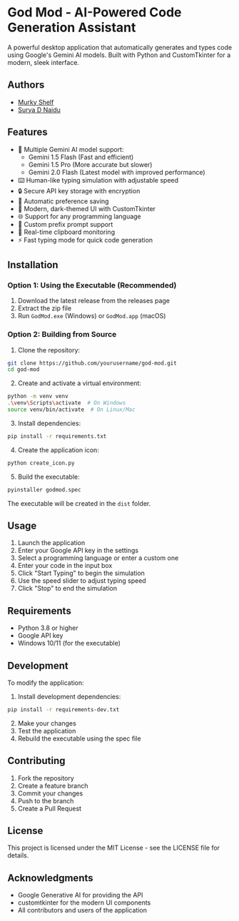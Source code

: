 # God Mod - AI-Powered Code Generation Assistant

A powerful desktop application that automatically generates and types code using Google's Gemini AI models. Built with Python and CustomTkinter for a modern, sleek interface.

## Authors

- [Murky Shelf](https://github.com/murkyshelf)
- [Surya D Naidu](https://github.com/surya-d-naidu)

## Features

- 🤖 Multiple Gemini AI model support:
  - Gemini 1.5 Flash (Fast and efficient)
  - Gemini 1.5 Pro (More accurate but slower)
  - Gemini 2.0 Flash (Latest model with improved performance)
- ⌨️ Human-like typing simulation with adjustable speed
- 🔒 Secure API key storage with encryption
- 💾 Automatic preference saving
- 🎨 Modern, dark-themed UI with CustomTkinter
- 🌐 Support for any programming language
- 📝 Custom prefix prompt support
- 🔄 Real-time clipboard monitoring
- ⚡ Fast typing mode for quick code generation

## Installation

### Option 1: Using the Executable (Recommended)

1. Download the latest release from the releases page
2. Extract the zip file
3. Run `GodMod.exe` (Windows) or `GodMod.app` (macOS)

### Option 2: Building from Source

1. Clone the repository:
```bash
git clone https://github.com/yourusername/god-mod.git
cd god-mod
```

2. Create and activate a virtual environment:
```bash
python -m venv venv
.\venv\Scripts\activate  # On Windows
source venv/bin/activate  # On Linux/Mac
```

3. Install dependencies:
```bash
pip install -r requirements.txt
```

4. Create the application icon:
```bash
python create_icon.py
```

5. Build the executable:
```bash
pyinstaller godmod.spec
```

The executable will be created in the `dist` folder.

## Usage

1. Launch the application
2. Enter your Google API key in the settings
3. Select a programming language or enter a custom one
4. Enter your code in the input box
5. Click "Start Typing" to begin the simulation
6. Use the speed slider to adjust typing speed
7. Click "Stop" to end the simulation

## Requirements

- Python 3.8 or higher
- Google API key
- Windows 10/11 (for the executable)

## Development

To modify the application:

1. Install development dependencies:
```bash
pip install -r requirements-dev.txt
```

2. Make your changes
3. Test the application
4. Rebuild the executable using the spec file

## Contributing

1. Fork the repository
2. Create a feature branch
3. Commit your changes
4. Push to the branch
5. Create a Pull Request

## License

This project is licensed under the MIT License - see the LICENSE file for details.

## Acknowledgments

- Google Generative AI for providing the API
- customtkinter for the modern UI components
- All contributors and users of the application 
